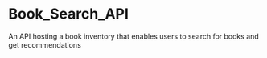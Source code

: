 # Book_Search_API
An API hosting a book inventory that enables users to search for books and get recommendations
